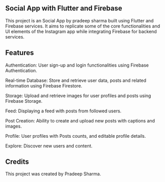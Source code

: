 ## Social App with Flutter and Firebase

This project is an Social App by pradeep sharma built using Flutter and Firebase services. It aims to replicate some of the core functionalities and UI elements of the Instagram app while integrating Firebase for backend services.


## Features

Authentication: User sign-up and login functionalities using Firebase Authentication.

Real-time Database: Store and retrieve user data, posts and related information using Firebase Firestore.

Storage: Upload and retrieve images for user profiles and posts using Firebase Storage.

Feed: Displaying a feed with posts from followed users.

Post Creation: Ability to create and upload new posts with captions and images.

Profile: User profiles with Posts counts, and editable profile details.

Explore: Discover new users and content.

## Credits

This project was created by Pradeep Sharma. 

